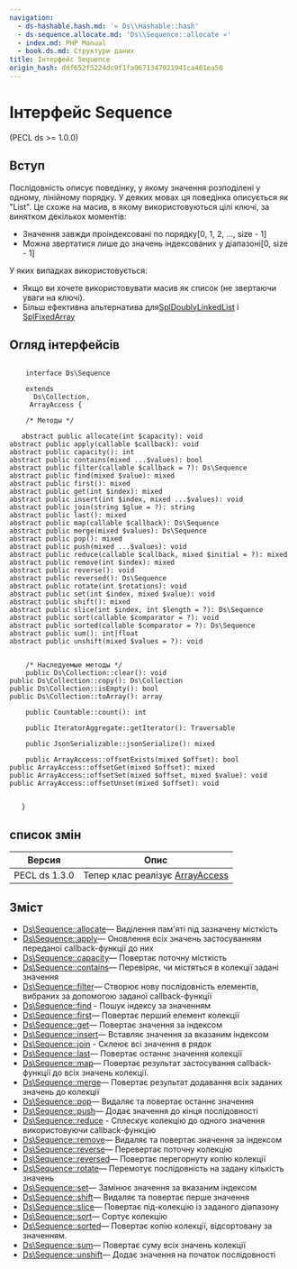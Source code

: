 ```yaml
---
navigation:
  - ds-hashable.hash.md: '« Ds\\Hashable::hash'
  - ds-sequence.allocate.md: 'Ds\\Sequence::allocate »'
  - index.md: PHP Manual
  - book.ds.md: Структури даних
title: Інтерфейс Sequence
origin_hash: ddf652f5224dc9f1fa9671347921941ca401ea50
---
```

# Інтерфейс Sequence

(PECL ds >= 1.0.0)

## Вступ

Послідовність описує поведінку, у якому значення розподілені у одному, лінійному порядку. У деяких мовах ця поведінка описується як "List". Це схоже на масив, в якому використовуються цілі ключі, за винятком декількох моментів:

-   Значення завжди проіндексовані по порядку\[0, 1, 2, …, size - 1\]
-   Можна звертатися лише до значень індексованих у діапазоні\[0, size - 1\]

У яких випадках використовується:

-   Якщо ви хочете використовувати масив як список (не звертаючи уваги на ключі).
-   Більш ефективна альтернатива для[SplDoublyLinkedList](class.spldoublylinkedlist.md) і [SplFixedArray](class.splfixedarray.md)

## Огляд інтерфейсів

```classsynopsis

    interface Ds\Sequence

    extends
      Ds\Collection,
     ArrayAccess {

    /* Методы */
    
   abstract public allocate(int $capacity): void
abstract public apply(callable $callback): void
abstract public capacity(): int
abstract public contains(mixed ...$values): bool
abstract public filter(callable $callback = ?): Ds\Sequence
abstract public find(mixed $value): mixed
abstract public first(): mixed
abstract public get(int $index): mixed
abstract public insert(int $index, mixed ...$values): void
abstract public join(string $glue = ?): string
abstract public last(): mixed
abstract public map(callable $callback): Ds\Sequence
abstract public merge(mixed $values): Ds\Sequence
abstract public pop(): mixed
abstract public push(mixed ...$values): void
abstract public reduce(callable $callback, mixed $initial = ?): mixed
abstract public remove(int $index): mixed
abstract public reverse(): void
abstract public reversed(): Ds\Sequence
abstract public rotate(int $rotations): void
abstract public set(int $index, mixed $value): void
abstract public shift(): mixed
abstract public slice(int $index, int $length = ?): Ds\Sequence
abstract public sort(callable $comparator = ?): void
abstract public sorted(callable $comparator = ?): Ds\Sequence
abstract public sum(): int|float
abstract public unshift(mixed $values = ?): void


    /* Наследуемые методы */
    public Ds\Collection::clear(): void
public Ds\Collection::copy(): Ds\Collection
public Ds\Collection::isEmpty(): bool
public Ds\Collection::toArray(): array

    public Countable::count(): int

    public IteratorAggregate::getIterator(): Traversable

    public JsonSerializable::jsonSerialize(): mixed

    public ArrayAccess::offsetExists(mixed $offset): bool
public ArrayAccess::offsetGet(mixed $offset): mixed
public ArrayAccess::offsetSet(mixed $offset, mixed $value): void
public ArrayAccess::offsetUnset(mixed $offset): void


   }
```

## список змін

| Версия | Опис |
| --- | --- |
| PECL ds 1.3.0 | Тепер клас реалізує [ArrayAccess](class.arrayaccess.md) |

## Зміст

-   [Ds\\Sequence::allocate](ds-sequence.allocate.md)— Виділення пам'яті під зазначену місткість
-   [Ds\\Sequence::apply](ds-sequence.apply.md)— Оновлення всіх значень застосуванням переданої callback-функції до них
-   [Ds\\Sequence::capacity](ds-sequence.capacity.md)— Повертає поточну місткість
-   [Ds\\Sequence::contains](ds-sequence.contains.md)— Перевіряє, чи містяться в колекції задані значення
-   [Ds\\Sequence::filter](ds-sequence.filter.md)— Створює нову послідовність елементів, вибраних за допомогою заданої callback-функції
-   [Ds\\Sequence::find](ds-sequence.find.md) \- Пошук індексу за значенням
-   [Ds\\Sequence::first](ds-sequence.first.md)— Повертає перший елемент колекції
-   [Ds\\Sequence::get](ds-sequence.get.md)— Повертає значення за індексом
-   [Ds\\Sequence::insert](ds-sequence.insert.md)— Вставляє значення за вказаним індексом
-   [Ds\\Sequence::join](ds-sequence.join.md) \- Склеює всі значення в рядок
-   [Ds\\Sequence::last](ds-sequence.last.md)— Повертає останнє значення колекції
-   [Ds\\Sequence::map](ds-sequence.map.md)— Повертає результат застосування callback-функції до всіх значень колекції.
-   [Ds\\Sequence::merge](ds-sequence.merge.md)— Повертає результат додавання всіх заданих значень до колекції
-   [Ds\\Sequence::pop](ds-sequence.pop.md)— Видаляє та повертає останнє значення
-   [Ds\\Sequence::push](ds-sequence.push.md)— Додає значення до кінця послідовності
-   [Ds\\Sequence::reduce](ds-sequence.reduce.md) \- Сплескує колекцію до одного значення використовуючи callback-функцію
-   [Ds\\Sequence::remove](ds-sequence.remove.md)— Видаляє та повертає значення за індексом
-   [Ds\\Sequence::reverse](ds-sequence.reverse.md)— Перевертає поточну колекцію
-   [Ds\\Sequence::reversed](ds-sequence.reversed.md)— Повертає перегорнуту копію колекції
-   [Ds\\Sequence::rotate](ds-sequence.rotate.md)— Перемотує послідовність на задану кількість значень
-   [Ds\\Sequence::set](ds-sequence.set.md)— Замінює значення за вказаним індексом
-   [Ds\\Sequence::shift](ds-sequence.shift.md)— Видаляє та повертає перше значення
-   [Ds\\Sequence::slice](ds-sequence.slice.md)— Повертає під-колекцію із заданого діапазону
-   [Ds\\Sequence::sort](ds-sequence.sort.md)— Сортує колекцію
-   [Ds\\Sequence::sorted](ds-sequence.sorted.md)— Повертає копію колекції, відсортовану за значенням.
-   [Ds\\Sequence::sum](ds-sequence.sum.md)— Повертає суму всіх значень колекції
-   [Ds\\Sequence::unshift](ds-sequence.unshift.md)— Додає значення на початок послідовності
